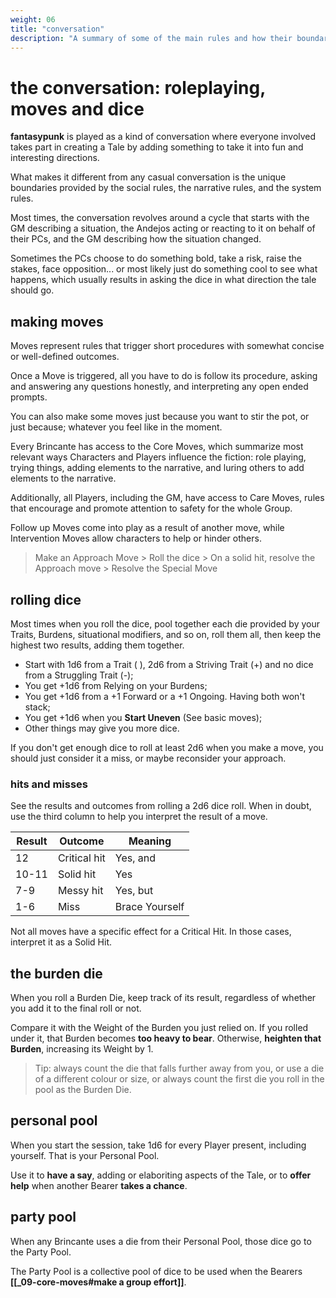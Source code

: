 ```yaml
---
weight: 06
title: "conversation"
description: "A summary of some of the main rules and how their boundaries are defined."
---
```


# the conversation: roleplaying, moves and dice

**fantasypunk** is played as a kind of conversation where everyone involved takes part in creating a Tale by adding something to take it into fun and interesting directions.

What makes it different from any casual conversation is the unique boundaries provided by the social rules, the narrative rules, and the system rules.

Most times, the conversation revolves around a cycle that starts with the GM describing a situation, the Andejos acting or reacting to it on behalf of their PCs, and the GM describing how the situation changed.

Sometimes the PCs choose to do something bold, take a risk, raise the stakes, face opposition... or most likely just do something cool to see what happens, which usually results in asking the dice in what direction the tale should go.

## making moves

Moves represent rules that trigger short procedures with somewhat concise or well-defined outcomes.

Once a Move is triggered, all you have to do is follow its procedure, asking and answering any questions honestly, and interpreting any open ended prompts.

You can also make some moves just because you want to stir the pot, or just because; whatever you feel like in the moment.

Every Brincante has access to the Core Moves, which summarize most relevant ways Characters and Players influence the fiction: role playing, trying things, adding elements to the narrative, and luring others to add elements to the narrative.

Additionally, all Players, including the GM, have access to Care Moves, rules that encourage and promote attention to safety for the whole Group.

Follow up Moves come into play as a result of another move, while Intervention Moves allow characters to help or hinder others.

> Make an Approach Move > Roll the dice > On a solid hit, resolve the Approach move > Resolve the Special Move

## rolling dice

Most times when you roll the dice, pool together each die provided by your Traits, Burdens, situational modifiers, and so on, roll them all, then keep the highest two results, adding them together.

- Start with 1d6 from a Trait ( ), 2d6 from a Striving Trait (+) and no dice from a Struggling Trait (-);
- You get +1d6 from Relying on your Burdens;
- You get +1d6 from a +1 Forward or a +1 Ongoing. Having both won't stack;
- You get +1d6 when you **Start Uneven** (See basic moves);
- Other things may give you more dice.

If you don't get enough dice to roll at least 2d6 when you make a move, you should just consider it a miss, or maybe reconsider your approach.

### hits and misses

See the results and outcomes from rolling a 2d6 dice roll. When in doubt, use the third column to help you interpret the result of a move.

Result | Outcome      | Meaning
-------|--------------|---------------
12     | Critical hit | Yes, and
10-11  | Solid hit    | Yes
7-9    | Messy hit    | Yes, but
1-6    | Miss         | Brace Yourself

Not all moves have a specific effect for a Critical Hit. In those cases, interpret it as a Solid Hit.

## the burden die

When you roll a Burden Die, keep track of its result, regardless of whether you add it to the final roll or not.

Compare it with the Weight of the Burden you just relied on. If you rolled under it, that Burden becomes **too heavy to bear**. Otherwise, **heighten that Burden**, increasing its Weight by 1.

> Tip: always count the die that falls further away from you, or use a die of a different colour or size, or always count the first die you roll in the pool as the Burden Die.

## personal pool

When you start the session, take 1d6 for every Player present, including yourself. That is your Personal Pool. 

Use it to **have a say**, adding or elaboriting aspects of the Tale, or to **offer help** when another Bearer **takes a chance**.

## party pool

When any Brincante uses a die from their Personal Pool, those dice go to the Party Pool.

The Party Pool is a collective pool of dice to be used when the Bearers **[[_09-core-moves#make a group effort]]**.